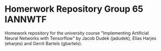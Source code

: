 # Homerwork Repository Group 65 IANNWTF
Homework repository for the university course "Implementing Artificial Neural Networks with Tensorflow" 
by Jacob Dudek (jadudek), Elias Harjes (eharjes) and Gerrit Bartels (gbartels).
